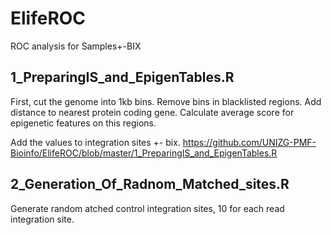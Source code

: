 # ElifeROC
ROC analysis for Samples+-BIX

## 1_PreparingIS_and_EpigenTables.R
First, cut the genome into 1kb bins. Remove bins in blacklisted regions. Add distance to nearest protein coding gene. Calculate average score for epigenetic features on this regions. 

Add the values to integration sites +- bix.
https://github.com/UNIZG-PMF-Bioinfo/ElifeROC/blob/master/1_PreparingIS_and_EpigenTables.R

## 2_Generation_Of_Radnom_Matched_sites.R
Generate random atched control integration sites, 10 for each read integration site.
